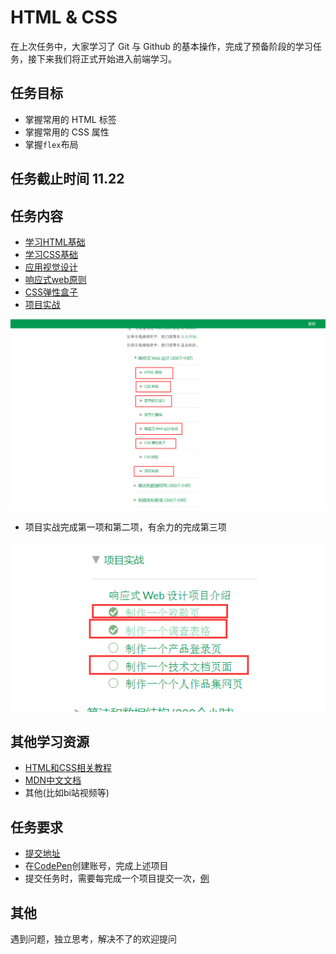 # HTML & CSS

在上次任务中，大家学习了 Git 与 Github 的基本操作，完成了预备阶段的学习任务，接下来我们将正式开始进入前端学习。

## 任务目标

- 掌握常用的 HTML 标签
- 掌握常用的 CSS 属性
- 掌握`flex`布局

## 任务截止时间 11.22

## 任务内容

- [学习HTML基础](https://learn.freecodecamp.one/)
- [学习CSS基础](https://learn.freecodecamp.one/)
- [应用视觉设计](https://learn.freecodecamp.one/)
- [响应式web原则](https://learn.freecodecamp.one/)
- [CSS弹性盒子](https://learn.freecodecamp.one/)
- [项目实战](https://learn.freecodecamp.one/)

![任务要求](./images/任务要求.png)

- 项目实战完成第一项和第二项，有余力的完成第三项

![项目要求](./images/项目要求.png)

## 其他学习资源

- [HTML和CSS相关教程](https://www.imooc.com/learn/9)
- [MDN中文文档](https://developer.mozilla.org/zh-CN/)
- 其他(比如bi站视频等)

## 任务要求

- [提交地址](https://github.com/TECHF5VE/TechMap-Works/tree/master/2020-Autumn/Frontend/Task-2)
- 在[CodePen](https://codepen.io/)创建账号，完成上述项目
- 提交任务时，需要每完成一个项目提交一次，[例](https://github.com/TECHF5VE/TechMap-Works/tree/master/2020-Autumn/Frontend/Task-2/hamono)

## 其他

遇到问题，独立思考，解决不了的欢迎提问
